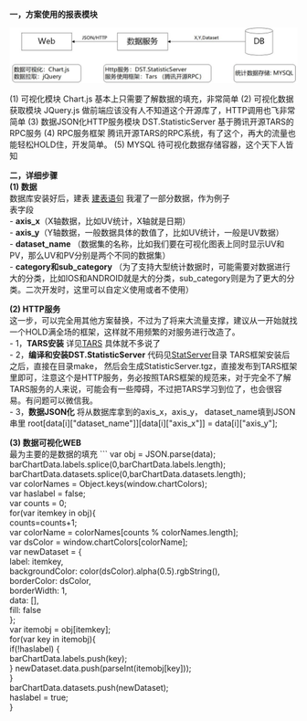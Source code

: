 **一，方案使用的报表模块**

<img src="https://github.com/seafitliu/data_statistic/blob/master/Docs/%E7%BB%9F%E8%AE%A1%E6%8A%A5%E8%A1%A8%E6%A8%A1%E5%9D%97.jpg">


(1) 可视化模块  Chart.js  基本上只需要了解数据的填充，非常简单
(2) 可视化数据获取模块  JQuery.js    做前端应该没有人不知道这个开源库了，HTTP调用也飞非常简单
(3) 数据JSON化HTTP服务模块  DST.StatisticServer  基于腾讯开源TARS的RPC服务
(4) RPC服务框架   腾讯开源TARS的RPC系统，有了这个，再大的流量也能轻松HOLD住，开发简单。
(5) MYSQL   待可视化数据存储容器，这个天下人皆知
  
**二，详细步骤**  
 **(1) 数据**   
 数据库安装好后，建表 [建表语句](https://github.com/seafitliu/data_statistic/blob/master/Docs/data_stat.sql)  我灌了一部分数据，作为例子  
         表字段    
         - **axis_x**（X轴数据，比如UV统计，X轴就是日期）  
         - **axis_y**（Y轴数据，一般数据具体的数值了，比如UV统计，一般是UV数据）  
         - **dataset_name** （数据集的名称，比如我们要在可视化图表上同时显示UV和PV，那么UV和PV分别是两个不同的数据集）  
         - **category和sub_category**  （为了支持大型统计数据时，可能需要对数据进行大的分类，比如IOS和ANDROID就是大的分类，sub_category则是为了更大的分类。二次开发时，这里可以自定义使用或者不使用）  
 
 
 **(2) HTTP服务**     
      这一步，可以完全用其他方案替换，不过为了将来大流量支撑，建议从一开始就找一个HOLD满全场的框架，这样就不用频繁的对服务进行改造了。  
      - 1，**TARS安装**  详见[TARS](https://github.com/TarsCloud/Tars)  具体就不多说了  
      - 2，**编译和安装DST.StatisticServer**    代码见[StatServer](https://github.com/seafitliu/data_statistic/tree/master/StatServer)目录 TARS框架安装后之后，直接在目录make， 然后会生成StatisticServer.tgz，直接发布到TARS框架里即可，注意这个是HTTP服务，务必按照TARS框架的规范来，对于完全不了解TARS服务的人来说，可能会有一些障碍，不过把TARS学习到位了，也会很容易。有问题可以微信我。  
      - 3，**数据JSON化**     将从数据库拿到的axis_x，axis_y， dataset_name填到JSON串里  root[data[i]["dataset_name"]][data[i]["axis_x"]] = data[i]["axis_y"];   
  
 **(3) 数据可视化WEB**   
     最为主要的是数据的填充
       ```
	 var obj = JSON.parse(data);  
				barChartData.labels.splice(0,barChartData.labels.length);  
				barChartData.datasets.splice(0,barChartData.datasets.length);  
				var colorNames = Object.keys(window.chartColors);  
				var haslabel = false;  
				var counts = 0;  
				for(var itemkey in obj){  
					counts=counts+1;  
					var colorName = colorNames[counts % colorNames.length];  
			        var dsColor = window.chartColors[colorName];  
					var newDataset = {  
						label: itemkey,  
						backgroundColor: color(dsColor).alpha(0.5).rgbString(),  
						borderColor: dsColor,  
						borderWidth: 1,  
						data: [],  
						fill: false  
					};  
					var itemobj = obj[itemkey];  
					for(var key in itemobj){  
						if(!haslabel) {  
							barChartData.labels.push(key);  
						}
						newDataset.data.push(parseInt(itemobj[key]));  
					}  
					barChartData.datasets.push(newDataset);  
					haslabel = true;  
				}
```
